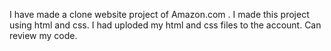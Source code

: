 I have made a clone website project of Amazon.com .
I made this project using html and css.
I had uploded my html and css files to the account.
Can review my code.

